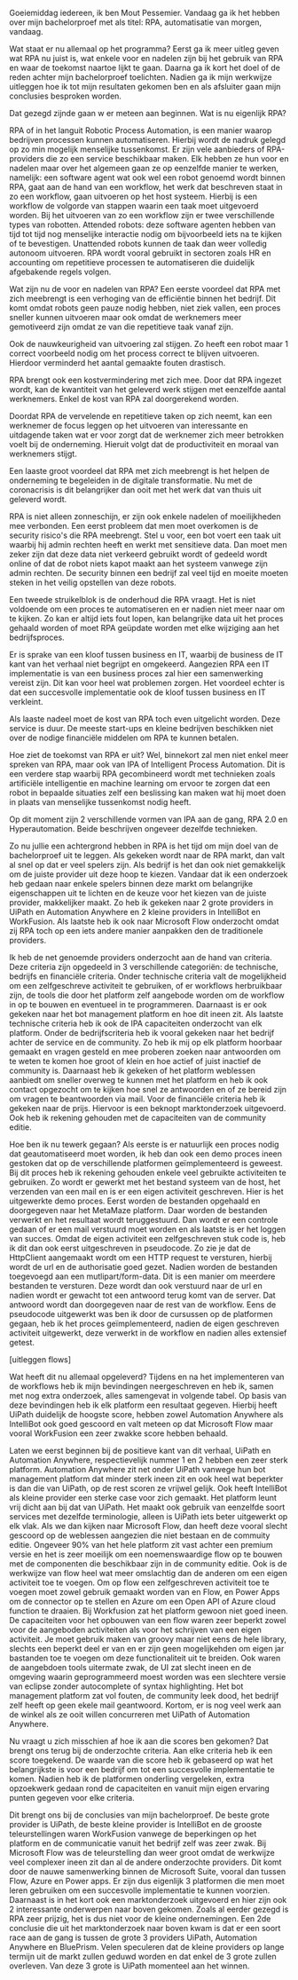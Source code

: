 Goeiemiddag iedereen, ik ben Mout Pessemier. Vandaag ga ik het hebben over mijn bachelorproef met als titel: RPA, automatisatie van morgen, vandaag.

Wat staat er nu allemaal op het programma?
Eerst ga ik meer uitleg geven wat RPA nu juist is, wat enkele voor en nadelen zijn bij het gebruik van RPA en waar de toekomst naartoe lijkt te gaan.
Daarna ga ik kort het doel of de reden achter mijn bachelorproef toelichten.
Nadien ga ik mijn werkwijze uitleggen hoe ik tot mijn resultaten gekomen ben en als afsluiter gaan mijn conclusies besproken worden.

Dat gezegd zijnde gaan w er meteen aan beginnen.
Wat is nu eigenlijk RPA?

RPA of in het languit Robotic Process Automation, is een manier waarop bedrijven processen kunnen automatiseren. Hierbij wordt de nadruk gelegd op zo min mogelijk menselijke tussenkomst. Er zijn vele aanbieders of RPA-providers die zo een service beschikbaar maken. Elk hebben ze hun voor en nadelen maar over het algemeen gaan ze op eenzelfde manier te werken, namelijk: een software agent wat ook wel een robot genoemd wordt binnen RPA, gaat aan de hand van een workflow, het werk dat beschreven staat in zo een workflow, gaan uitvoeren op het host systeem. Hierbij is een workflow de volgorde van stappen waarin een taak moet uitgevoerd worden. Bij het uitvoeren van zo een workflow zijn er twee verschillende types van robotten. Attended robots: deze software agenten hebben van tijd tot tijd nog menselijke interactie nodig om bijvoorbeeld iets na te kijken of te bevestigen. Unattended robots kunnen de taak dan weer volledig autonoom uitvoeren. RPA wordt vooral gebruikt in sectoren zoals HR en accounting om repetitieve processen te automatiseren die duidelijk afgebakende regels volgen.

Wat zijn nu de voor en nadelen van RPA?
Een eerste voordeel dat RPA met zich meebrengt is een verhoging van de efficiëntie binnen het bedrijf. Dit komt omdat robots geen pauze nodig hebben, niet ziek vallen, een proces sneller kunnen uitvoeren maar ook omdat de werknemers meer gemotiveerd zijn omdat ze van die repetitieve taak vanaf zijn.

Ook de nauwkeurigheid van uitvoering zal stijgen. Zo heeft een robot maar 1 correct voorbeeld nodig om het process correct te blijven uitvoeren. Hierdoor verminderd het aantal gemaakte fouten drastisch.

RPA brengt ook een kostvermindering met zich mee. Door dat RPA ingezet wordt, kan de kwantiteit van het geleverd werk stijgen met eenzelfde aantal werknemers. Enkel de kost van RPA zal doorgerekend worden.

Doordat RPA de vervelende en repetitieve taken op zich neemt, kan een werknemer de focus leggen op het uitvoeren van interessante en uitdagende taken wat er voor zorgt dat de werknemer zich meer betrokken voelt bij de onderneming. Hieruit volgt dat de productiviteit en moraal van werknemers stijgt.

Een laaste groot voordeel dat RPA met zich meebrengt is het helpen de onderneming te begeleiden in de digitale transformatie. Nu met de coronacrisis is dit belangrijker dan ooit met het werk dat van thuis uit geleverd wordt.

RPA is niet alleen zonneschijn, er zijn ook enkele nadelen of moeilijkheden mee verbonden.
Een eerst probleem dat men moet overkomen is de security risico's die RPA meebrengt. Stel u voor, een bot voert een taak uit waarbij hij admin rechten heeft en werkt met sensitieve data. Dan moet men zeker zijn dat deze data niet verkeerd gebruikt wordt of gedeeld wordt online of dat de robot niets kapot maakt aan het systeem vanwege zijn admin rechten. De security binnen een bedrijf zal veel tijd en moeite moeten steken in het veilig opstellen van deze robots.

Een tweede struikelblok is de onderhoud die RPA vraagt. Het is niet voldoende om een proces te automatiseren en er nadien niet meer naar om te kijken. Zo kan er altijd iets fout lopen, kan belangrijke data uit het proces gehaald worden of moet RPA geüpdate worden met elke wijziging aan het bedrijfsproces.

Er is sprake van een kloof tussen business en IT, waarbij de business de IT kant van het verhaal niet begrijpt en omgekeerd. Aangezien RPA een IT implementatie is van een business proces zal hier een samenwerking vereist zijn. Dit kan voor heel wat problemen zorgen. Het voordeel echter is dat een succesvolle implementatie ook de kloof tussen business en IT verkleint.

Als laaste nadeel moet de kost van RPA toch even uitgelicht worden. Deze service is duur. De meeste start-ups en kleine bedrijven beschikken niet over de nodige financiële middelen om RPA te kunnen betalen.

Hoe ziet de toekomst van RPA er uit?
Wel, binnekort zal men niet enkel meer spreken van RPA, maar ook van IPA of Intelligent Process Automation. Dit is een verdere stap waarbij RPA gecombineerd wordt met technieken zoals artificiële intelligentie en machine learning om ervoor te zorgen dat een robot in bepaalde situaties zelf een beslissing kan maken wat hij moet doen in plaats van menselijke tussenkomst nodig heeft.

Op dit moment zijn 2 verschillende vormen van IPA aan de gang, RPA 2.0 en Hyperautomation. Beide beschrijven ongeveer dezelfde technieken.

Zo nu jullie een achtergrond hebben in RPA is het tijd om mijn doel van de bachelorproef uit te leggen. Als gekeken wordt naar de RPA markt, dan valt al snel op dat er veel spelers zijn. Als bedrijf is het dan ook niet gemakkelijk om de juiste provider uit deze hoop te kiezen. Vandaar dat ik een onderzoek heb gedaan naar enkele spelers binnen deze markt om belangrijke eigenschappen uit te lichten en de keuze voor het kiezen van de juiste provider, makkelijker maakt. Zo heb ik gekeken naar 2 grote providers in UiPath en Automation Anywhere en 2 kleine providers in IntelliBot en WorkFusion. Als laatste heb ik ook naar Microsoft Flow onderzocht omdat zij RPA toch op een iets andere manier aanpakken den de traditionele providers.

Ik heb de net genoemde providers onderzocht aan de hand van criteria. Deze criteria zijn opgedeeld in 3 verschillende categoriën: de technische, bedrijfs en financiële criteria. Onder technische criteria valt de mogelijkheid om een zelfgeschreve activiteit te gebruiken, of er workflows herbruikbaar zijn, de tools die door het platform zelf aangebode worden om de workflow in op te bouwen en eventueel in te programmeren. Daarnaast is er ook gekeken naar het bot management platform en hoe dit ineen zit. Als laatste technische criteria heb ik ook de IPA capaciteiten onderzocht van elk platform. Onder de bedrijfscriteria heb ik vooral gekeken naar het bedrijf achter de service en de community. Zo heb ik mij op elk platform hoorbaar gemaakt en vragen gesteld en mee proberen zoeken naar antwoorden om te weten te komen hoe groot of klein en hoe actief of juist inactief de community is. Daarnaast heb ik gekeken of het platform weblessen aanbiedt om sneller overweg te kunnen met het platform en heb ik ook contact opgezocht om te kijken hoe snel ze antwoorden en of ze bereid zijn om vragen te beantwoorden via mail. Voor de financiële criteria heb ik gekeken naar de prijs. Hiervoor is een beknopt marktonderzoek uitgevoerd. Ook heb ik rekening gehouden met de capaciteiten van de community editie.

Hoe ben ik nu tewerk gegaan? Als eerste is er natuurlijk een proces nodig dat geautomatiseerd moet worden, ik heb dan ook een demo proces ineen gestoken dat op de verschillende platformen geïmplementeerd is geweest. Bij dit proces heb ik rekening gehouden enkele veel gebruikte activiteiten te gebruiken. Zo wordt er gewerkt met het bestand systeem van de host, het verzenden van een mail en is er een eigen activiteit geschreven. Hier is het uitgewerkte demo proces. Eerst worden de bestanden opgehaald en doorgegeven naar het MetaMaze platform. Daar worden de bestanden verwerkt en het resultaat wordt teruggestuurd. Dan wordt er een controle gedaan of er een mail verstuurd moet worden en als laatste is er het loggen van succes. Omdat de eigen activiteit een zelfgeschreven stuk code is, heb ik dit dan ook eerst uitgeschreven in pseudocode. Zo zie je dat de HttpClient aangemaakt wordt om een HTTP request te versturen, hierbij wordt de url en de authorisatie goed gezet. Nadien worden de bestanden toegevoegd aan een mutlipart/form-data. Dit is een manier om meerdere bestanden te versturen. Deze wordt dan ook verstuurd naar de url en nadien wordt er gewacht tot een antwoord terug komt van de server. Dat antwoord wordt dan doorgegeven naar de rest van de workflow. Eens de pseudocode uitgewerkt was ben ik door de cursussen op de platformen gegaan, heb ik het proces geïmplementeerd, nadien de eigen geschreven activiteit uitgewerkt, deze verwerkt in de workflow en nadien alles extensief getest.

[uitleggen flows]

Wat heeft dit nu allemaal opgeleverd? Tijdens en na het implementeren van de workflows heb ik mijn bevindingen neergeschreven en heb ik, samen met nog extra onderzoek, alles samengevat in volgende tabel.
Op basis van deze bevindingen heb ik elk platform een resultaat gegeven. Hierbij heeft UiPath duidelijk de hoogste score, hebben zowel Automation Anywhere als IntelliBot ook goed gescoord en valt meteen op dat Microsoft Flow maar vooral WorkFusion een zeer zwakke score hebben behaald.

Laten we eerst beginnen bij de positieve kant van dit verhaal, UiPath en Automation Anywhere, respectievelijk nummer 1 en 2 hebben een zeer sterk platform. Automation Anywhere zit net onder UiPath vanwege hun bot management platform dat minder sterk ineen zit en ook heel wat beperkter is dan die van UiPath, op de rest scoren ze vrijwel gelijk. Ook heeft IntelliBot als kleine provider een sterke case voor zich gemaakt. Het platform leunt vrij dicht aan bij dat van UiPath. Het maakt ook gebruik van eenzelfde soort services met dezelfde terminologie, alleen is UiPath iets beter uitgewerkt op elk vlak. Als we dan kijken naar Microsoft Flow, dan heeft deze vooral slecht gescoord op de weblessen aangezien die niet bestaan en de commuity editie. Ongeveer 90% van het hele platform zit vast achter een premium versie en het is zeer moeilijk om een noemenswaardige flow op te bouwen met de componenten die beschikbaar zijn in de community editie. Ook is de werkwijze van flow heel wat meer omslachtig dan de anderen om een eigen activiteit toe te voegen. Om op flow een zelfgeschreven activiteit toe te voegen moet zowel gebruik gemaakt worden van en Flow, en Power Apps om de connector op te stellen en Azure om een Open API of Azure cloud function te draaien.
Bij Workfusion zat het platform gewoon niet goed ineen. De capaciteiten voor het opbouwen van een flow waren zeer beperkt zowel voor de aangeboden activiteiten als voor het schrijven van een eigen activiteit. Je moet gebruik maken van groovy maar niet eens de hele library, slechts een beperkt deel er van en er zijn geen mogelijkehden om eigen jar bastanden toe te voegen om deze functionaliteit uit te breiden. Ook waren de aangebdoen tools uitermate zwak, de UI zat slecht ineen en de omgeving waarin geprogrammeerd moest worden was een slechtere versie van eclipse zonder autocomplete of syntax highlighting. Het bot management platform zat vol fouten, de community leek dood, het bedrijf zelf heeft op geen ekele mail geantwoord. Kortom, er is nog veel werk aan de winkel als ze ooit willen concurreren met UiPath of Automation Anywhere.

Nu vraagt u zich misschien af hoe ik aan die scores ben gekomen? Dat brengt ons terug bij de onderzochte criteria. Aan elke criteria heb ik een score toegekend. De waarde van die score heb ik gebaseerd op wat het belangrijkste is voor een bedrijf om tot een succesvolle implementatie te komen. Nadien heb ik de platformen onderling vergeleken, extra opzoekwerk gedaan rond de capaciteiten en vanuit mijn eigen ervaring punten gegeven voor elke criteria.

Dit brengt ons bij de conclusies van mijn bachelorproef. De beste grote provider is UiPath, de beste kleine provider is IntelliBot en de grooste teleurstellingen waren WorkFusion vanwege de beperkingen op het platform en de communicatie vanuit het bedrijf zelf was zeer zwak. Bij Microsoft Flow was de teleurstelling dan weer groot omdat de werkwijze veel complexer ineen zit dan al de andere onderzochte providers. Dit komt door de nauwe samenwerking binnen de Microsoft Suite, vooral dan tussen Flow, Azure en Power apps. Er zijn dus eigenlijk 3 platformen die men moet leren gebruiken om een succesvolle implementatie te kunnen voorzien.
Daarnaast is in het kort ook een marktonderzoek uitgevoerd en hier zijn ook 2 interessante onderwerpen naar boven gekomen. Zoals al eerder gezegd is RPA zeer prijzig, het is dus niet voor de kleine ondernemingen. Een 2de conclusie die uit het marktonderzoek naar boven kwam is dat er een soort race aan de gang is tussen de grote 3 providers UiPath, Automation Anywhere en BluePrism. Velen speculeren dat de kleine providers op lange termijn uit de markt zullen geduwd worden en dat enkel de 3 grote zullen overleven. Van deze 3 grote is UiPath momenteel aan het winnen.
